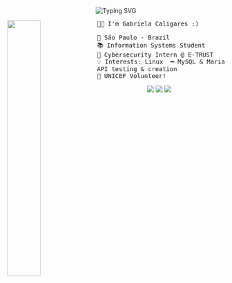 <div align="center" >

![Typing SVG](https://readme-typing-svg.demolab.com?font=Amaranth&pause=1000&color=F7C529&width=435&lines=Hello%2C+you!+I'm+Gabriela+Caligares!+%F0%9F%96%96)

</div>

<img src="https://i.pinimg.com/originals/8f/eb/bf/8febbf18c016bad15e9e07cb70676573.gif" width="39%" align="left" />

<pre>
 👩‍💻 I'm Gabriela Caligares :)

 📍 São Paulo - Brazil
 📚 Information Systems Student
 💼 Cybersecurity Intern @ E-TRUST
 💡 Interests: Linux  ━ MySQL & MariaDB ━ Information Security ━ Cloud ━ 
 API testing & creation
 💌 UNICEF Volunteer!
</pre>

<!-- Hyperlinks -->

<div align="center" >
  
[![](https://img.shields.io/badge/LinkedIn-0a66c2)](http://linkedin.com/in/gabrielacaligares)
[![](https://img.shields.io/badge/Website-696af5)](https://caligares.github.io/)
[![](https://img.shields.io/badge/CV-A864C8)]([https://drive.google.com/uc?export=download&id=1OmtnlYn_Ar4IhaErO8TEUAH_sjCjSKqO])

</div>
